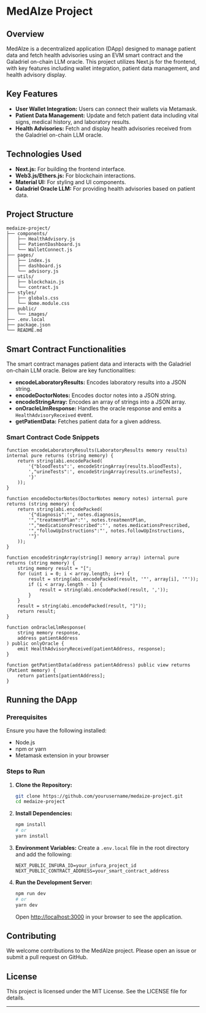 # MedAIze Project

## Overview
MedAIze is a decentralized application (DApp) designed to manage patient data and fetch health advisories using an EVM smart contract and the Galadriel on-chain LLM oracle. This project utilizes Next.js for the frontend, with key features including wallet integration, patient data management, and health advisory display.

## Key Features
- **User Wallet Integration:** Users can connect their wallets via Metamask.
- **Patient Data Management:** Update and fetch patient data including vital signs, medical history, and laboratory results.
- **Health Advisories:** Fetch and display health advisories received from the Galadriel on-chain LLM oracle.

## Technologies Used
- **Next.js:** For building the frontend interface.
- **Web3.js/Ethers.js:** For blockchain interactions.
- **Material UI:** For styling and UI components.
- **Galadriel Oracle LLM:** For providing health advisories based on patient data.

## Project Structure
```
medaize-project/
├── components/
│   ├── HealthAdvisory.js
│   ├── PatientDashboard.js
│   └── WalletConnect.js
├── pages/
│   ├── index.js
│   ├── dashboard.js
│   └── advisory.js
├── utils/
│   ├── blockchain.js
│   └── contract.js
├── styles/
│   ├── globals.css
│   └── Home.module.css
├── public/
│   └── images/
├── .env.local
├── package.json
└── README.md
```

## Smart Contract Functionalities
The smart contract manages patient data and interacts with the Galadriel on-chain LLM oracle. Below are key functionalities:

- **encodeLaboratoryResults:** Encodes laboratory results into a JSON string.
- **encodeDoctorNotes:** Encodes doctor notes into a JSON string.
- **encodeStringArray:** Encodes an array of strings into a JSON array.
- **onOracleLlmResponse:** Handles the oracle response and emits a `HealthAdvisoryReceived` event.
- **getPatientData:** Fetches patient data for a given address.

### Smart Contract Code Snippets
```solidity
function encodeLaboratoryResults(LaboratoryResults memory results) internal pure returns (string memory) {
    return string(abi.encodePacked(
        '{"bloodTests":', encodeStringArray(results.bloodTests),
        ',"urineTests":', encodeStringArray(results.urineTests),
        '}'
    ));
}

function encodeDoctorNotes(DoctorNotes memory notes) internal pure returns (string memory) {
    return string(abi.encodePacked(
        '{"diagnosis":"', notes.diagnosis,
        '","treatmentPlan":"', notes.treatmentPlan,
        '","medicationsPrescribed":"', notes.medicationsPrescribed,
        '","followUpInstructions":"', notes.followUpInstructions,
        '"}'
    ));
}

function encodeStringArray(string[] memory array) internal pure returns (string memory) {
    string memory result = "[";
    for (uint i = 0; i < array.length; i++) {
        result = string(abi.encodePacked(result, '"', array[i], '"'));
        if (i < array.length - 1) {
            result = string(abi.encodePacked(result, ','));
        }
    }
    result = string(abi.encodePacked(result, "]"));
    return result;
}

function onOracleLlmResponse(
    string memory response,
    address patientAddress
) public onlyOracle {
    emit HealthAdvisoryReceived(patientAddress, response);
}

function getPatientData(address patientAddress) public view returns (Patient memory) {
    return patients[patientAddress];
}
```

## Running the DApp

### Prerequisites
Ensure you have the following installed:
- Node.js
- npm or yarn
- Metamask extension in your browser

### Steps to Run
1. **Clone the Repository:**
    ```bash
    git clone https://github.com/yourusername/medaize-project.git
    cd medaize-project
    ```

2. **Install Dependencies:**
    ```bash
    npm install
    # or
    yarn install
    ```

3. **Environment Variables:**
    Create a `.env.local` file in the root directory and add the following:
    ```
    NEXT_PUBLIC_INFURA_ID=your_infura_project_id
    NEXT_PUBLIC_CONTRACT_ADDRESS=your_smart_contract_address
    ```

4. **Run the Development Server:**
    ```bash
    npm run dev
    # or
    yarn dev
    ```
    Open [http://localhost:3000](http://localhost:3000) in your browser to see the application.

## Contributing
We welcome contributions to the MedAIze project. Please open an issue or submit a pull request on GitHub.

## License
This project is licensed under the MIT License. See the LICENSE file for details.

---
